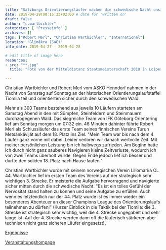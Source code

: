 ```yaml
---
title: "Salzburgs Orientierungsläufer machen die schwedische Nacht unsicher"
date: 2019-04-29T08:16:33+02:00 # date for 'written on'
draft: false
author: "c.wartbichler"
catetories: [ "Presseinfo" ]
archives: []
tags: ["Robert Merl", "Christian Wartbichler", "International"]
location: "Glimåkra (SWE)"
info_date: 2019-04-27 - 2019-04-28

# edit title of image here
resources:
- src: "**.jpg"
  title: "Foto von der Mitteldistanz Staatsmeisterschaft 2018 in Loipersdorf"

---
```


Christian Wartbichler und Robert Merl vom ASKÖ Henndorf nahmen in der Nacht von Samstag auf Sonntag an der historischen Orientierungslaufstaffel Tiomila teil und orientierten sicher durch den schwedischen Wald.

<!--more-->

Mehr als 300 Teams bestehend aus jeweils 10 Läufern starteten am Samstag Abend in den mit Sümpfen, Steinfeldern und Steinmauern durchzogegenen Wald. Das siegreiche Team von IFK Göteborg Orientering lief am Sonntag morgen um 07:32 ein. 46 Minuten dahinter führte Robert Merl als Schlussläufer das erste Team seines finnischen Vereins Turun Metsänkävijät auf dem 18. Platz ins Ziel. "Mein Team war bis nach dem 4. Läufer ganz vorne mit dabei. Leider verloren wir danach wertvolle Zeit. Mit meiner persönlichen Leistung bin ich halbwegs zufrieden. Am Beginn hatte ich durch nicht ganz sauberes Navigieren kleine Zeitverluste, wodurch ich von zwei Teams überholt wurde. Gegen Ende jedoch lief ich besser und durfte den soliden 18. Platz nach Hause laufen."

Christian Wartbichler wurde mit seinem norwegischen Verein Lillomarka OL 44. Wartbichler lief im ersten Team des Vereins auf der strategisch sehr wichtigen 3. Strecke. Er meisterte die Aufgabe hervorragend und navigierte sicher mitten durch die schwedische Nacht. "Es ist ein tolles Gefühl der Nervosität stand halten zu können und seine Aufgabe zu erfüllen. Auch wenn es letztendlich nur der 44. Platz wurde ist es immer wieder ein besonderes Abenteuer an dieser Champions League des Orientierungslaufs teilnehmen zu dürfen!" 
(Kurzer Einblick in die Taktik bei der Tiomila: die 3. Strecke ist strategisch sehr wichtig, weil die 4. Strecke ungegabelt und sehr lange ist. Auf der 4. Strecke werden dann oft die läuferisch stärkeren aber technisch nicht ganz sicheren Läufer eingesetzt).

[Ergebnisse](https://eventor.orientering.se/Events/ResultList?eventId=20090&groupBy=EventClass)

[Veranstaltungshompage](www.10mila.se)